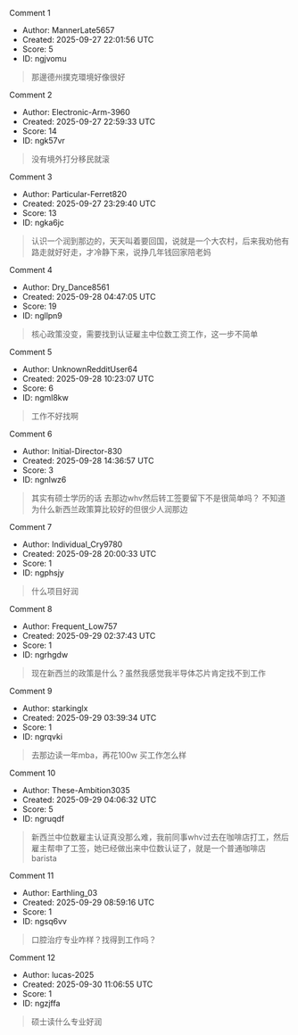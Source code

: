 Comment 1

- Author: MannerLate5657
- Created: 2025-09-27 22:01:56 UTC
- Score: 5
- ID: ngjvomu

> 那邊德州撲克環境好像很好

Comment 2

- Author: Electronic-Arm-3960
- Created: 2025-09-27 22:59:33 UTC
- Score: 14
- ID: ngk57vr

> 没有境外打分移民就滚

Comment 3

- Author: Particular-Ferret820
- Created: 2025-09-27 23:29:40 UTC
- Score: 13
- ID: ngka6jc

> 认识一个润到那边的，天天叫着要回国，说就是一个大农村，后来我劝他有路走就好好走，才冷静下来，说挣几年钱回家陪老妈

Comment 4

- Author: Dry_Dance8561
- Created: 2025-09-28 04:47:05 UTC
- Score: 19
- ID: ngllpn9

> 核心政策没变，需要找到认证雇主中位数工资工作，这一步不简单

Comment 5

- Author: UnknownRedditUser64
- Created: 2025-09-28 10:23:07 UTC
- Score: 6
- ID: ngml8kw

> 工作不好找啊

Comment 6

- Author: Initial-Director-830
- Created: 2025-09-28 14:36:57 UTC
- Score: 3
- ID: ngnlwz6

> 其实有硕士学历的话 去那边whv然后转工签要留下不是很简单吗？ 不知道为什么新西兰政策算比较好的但很少人润那边

Comment 7

- Author: Individual_Cry9780
- Created: 2025-09-28 20:00:33 UTC
- Score: 1
- ID: ngphsjy

> 什么项目好润

Comment 8

- Author: Frequent_Low757
- Created: 2025-09-29 02:37:43 UTC
- Score: 1
- ID: ngrhgdw

> 现在新西兰的政策是什么？虽然我感觉我半导体芯片肯定找不到工作

Comment 9

- Author: starkinglx
- Created: 2025-09-29 03:39:34 UTC
- Score: 1
- ID: ngrqvki

> 去那边读一年mba，再花100w 买工作怎么样

Comment 10

- Author: These-Ambition3035
- Created: 2025-09-29 04:06:32 UTC
- Score: 5
- ID: ngruqdf

> 新西兰中位数雇主认证真没那么难，我前同事whv过去在咖啡店打工，然后雇主帮申了工签，她已经做出来中位数认证了，就是一个普通咖啡店barista

Comment 11

- Author: Earthling_03
- Created: 2025-09-29 08:59:16 UTC
- Score: 1
- ID: ngsq6vv

> 口腔治疗专业咋样？找得到工作吗？

Comment 12

- Author: lucas-2025
- Created: 2025-09-30 11:06:55 UTC
- Score: 1
- ID: ngzjffa

> 硕士读什么专业好润
